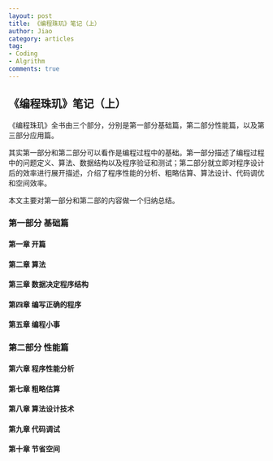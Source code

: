 ```yaml
---
layout: post
title: 《编程珠玑》笔记（上）
author: Jiao
category: articles
tag:
- Coding
- Algrithm
comments: true
---
```


## 《编程珠玑》笔记（上）

《编程珠玑》全书由三个部分，分别是第一部分基础篇，第二部分性能篇，以及第三部分应用篇。

其实第一部分和第二部分可以看作是编程过程中的基础。第一部分描述了编程过程中的问题定义、算法、数据结构以及程序验证和测试；第二部分就立即对程序设计后的效率进行展开描述，介绍了程序性能的分析、粗略估算、算法设计、代码调优和空间效率。

本文主要对第一部分和第二部的内容做一个归纳总结。

### 第一部分 基础篇



#### 第一章 开篇



#### 第二章 算法



#### 第三章 数据决定程序结构



#### 第四章 编写正确的程序



#### 第五章 编程小事



### 第二部分 性能篇



#### 第六章 程序性能分析



#### 第七章 粗略估算



#### 第八章 算法设计技术



#### 第九章 代码调试



#### 第十章 节省空间

